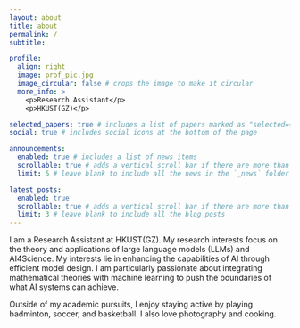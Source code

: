 ```yaml
---
layout: about
title: about
permalink: /
subtitle: 

profile:
  align: right
  image: prof_pic.jpg
  image_circular: false # crops the image to make it circular
  more_info: >
    <p>Research Assistant</p>
    <p>HKUST(GZ)</p>

selected_papers: true # includes a list of papers marked as "selected={true}"
social: true # includes social icons at the bottom of the page

announcements:
  enabled: true # includes a list of news items
  scrollable: true # adds a vertical scroll bar if there are more than 3 news items
  limit: 5 # leave blank to include all the news in the `_news` folder

latest_posts:
  enabled: true
  scrollable: true # adds a vertical scroll bar if there are more than 3 new posts items
  limit: 3 # leave blank to include all the blog posts
---
```


I am a Research Assistant at HKUST(GZ). My research interests focus on the theory and applications of large language models (LLMs) and AI4Science. My interests lie in enhancing the capabilities of AI through efficient model design. I am particularly passionate about integrating mathematical theories with machine learning to push the boundaries of what AI systems can achieve.

Outside of my academic pursuits, I enjoy staying active by playing badminton, soccer, and basketball. I also love photography and cooking.

